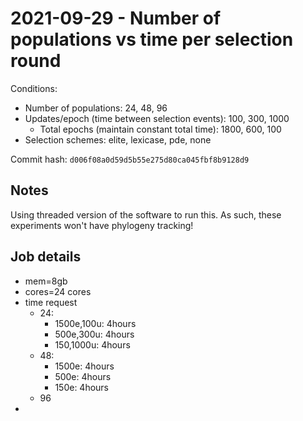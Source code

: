 # 2021-09-29 - Number of populations vs time per selection round

Conditions:

- Number of populations: 24, 48, 96
- Updates/epoch (time between selection events): 100, 300, 1000
  - Total epochs (maintain constant total time): 1800, 600, 100
- Selection schemes: elite, lexicase, pde, none

Commit hash: `d006f08a0d59d5b55e275d80ca045fbf8b9128d9`

## Notes

Using threaded version of the software to run this. As such, these experiments won't have phylogeny tracking!

## Job details

- mem=8gb
- cores=24 cores
- time request
  - 24:
    - 1500e,100u: 4hours
    - 500e,300u: 4hours
    - 150,1000u: 4hours
  - 48:
    - 1500e: 4hours
    - 500e: 4hours
    - 150e: 4hours
  - 96
-